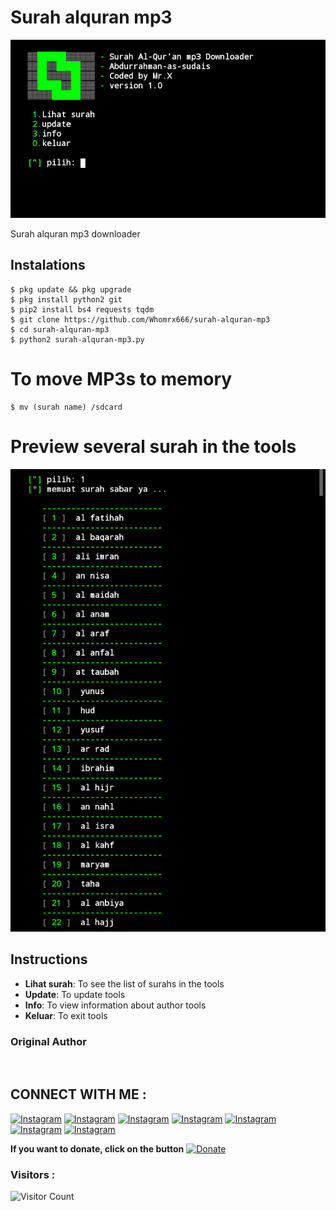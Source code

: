 # Surah alquran mp3
![surah-alquran-mp3 preview](surah-alquran-mp3.png)

Surah alquran mp3 downloader

## Instalations
```
$ pkg update && pkg upgrade
$ pkg install python2 git
$ pip2 install bs4 requests tqdm 
$ git clone https://github.com/Whomrx666/surah-alquran-mp3
$ cd surah-alquran-mp3
$ python2 surah-alquran-mp3.py

```
# To move MP3s to memory
```
$ mv (surah name) /sdcard

```

# Preview several surah in the tools

<img src="https://github.com/Whomrx666/surah-alquran-mp3/blob/main/01.png">


## Instructions
- **Lihat surah**: To see the list of surahs in the tools
- **Update**: To update tools
- **Info**: To view information about author tools
- **Keluar**: To exit tools
### Original Author
<a href="https://github.com/Whomrx666"><img src="https://img.shields.io/badge/Original-Author-brightgreen.svg" alt=""/></a>

## CONNECT WITH ME :

[![Instagram](https://img.shields.io/badge/WEBSITE-VISIT-yellow?style=for-the-badge&logo=blogger)](https://whomrxhackers.blogspot.com/)
[![Instagram](https://img.shields.io/badge/TWITTER-FOLLOW-red?style=for-the-badge&logo=x)](https://twitter.com/whomrx666)
[![Instagram](https://img.shields.io/badge/YOUTUBE-SUBSCRIBE-red?style=for-the-badge&logo=youtube)](https://youtube.com/@whomrx666)
[![Instagram](https://img.shields.io/badge/FACEBOOK-LIKE-red?style=for-the-badge&logo=facebook)](https://facebook.com/https://www.facebook.com/whomrx.666)
[![Instagram](https://img.shields.io/badge/TELEGRAM-CONNECT-red?style=for-the-badge&logo=telegram)](https://t.me/@Whomr_X)
[![Instagram](https://img.shields.io/badge/WHATSAPP-CONTACT-red?style=for-the-badge&logo=whatsapp)](https://wa.me/6287855190571)
[![Instagram](https://img.shields.io/badge/TIKTOK-FOLLOW-red?style=for-the-badge&logo=tiktok)](https://www.tiktok.com/@whomr.x)

**If you want to donate, click on the button**
<a href="https://saweria.co/whomrx"><img title="Donate" src="https://img.shields.io/badge/Donate-X tool-yellow?style=for-the-badge&logo=github"></a>

### Visitors :
![Visitor Count](https://profile-counter.glitch.me/Whomrx666/count.svg)